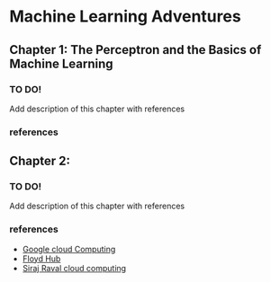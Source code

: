 # Machine Learning Adventures

## Chapter 1: The Perceptron and the Basics of Machine Learning
### TO DO!
Add description of this chapter with references
### references

## Chapter 2:
### TO DO!
Add description of this chapter with references
### references
* [Google cloud Computing](https://cloud.google.com/docs/)
* [Floyd Hub](https://www.floydhub.com/)
* [Siraj Raval cloud computing](https://www.youtube.com/watch?v=Bgwujw-yom8)
